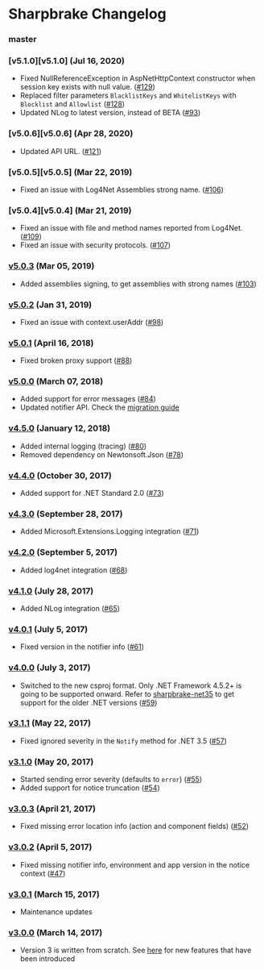 Sharpbrake Changelog
====================

### master

### [v5.1.0][v5.1.0] (Jul 16, 2020)

* Fixed NullReferenceException in AspNetHttpContext constructor when session key exists with null value.
  ([#129](https://github.com/airbrake/sharpbrake/pull/129))
* Replaced filter parameters `BlacklistKeys` and `WhitelistKeys` with `Blocklist` and `Allowlist`
  ([#128](https://github.com/airbrake/sharpbrake/pull/128))
* Updated NLog to latest version, instead of BETA
  ([#93](https://github.com/airbrake/sharpbrake/pull/93))

### [v5.0.6][v5.0.6] (Apr 28, 2020)

* Updated API URL.
  ([#121](https://github.com/airbrake/sharpbrake/pull/121))

### [v5.0.5][v5.0.5] (Mar 22, 2019)

* Fixed an issue with Log4Net Assemblies strong name.
  ([#106](https://github.com/airbrake/sharpbrake/pull/106))

### [v5.0.4][v5.0.4] (Mar 21, 2019)

* Fixed an issue with file and method names reported from Log4Net.
  ([#109](https://github.com/airbrake/sharpbrake/pull/109))
* Fixed an issue with security protocols.
  ([#107](https://github.com/airbrake/sharpbrake/pull/107))

### [v5.0.3][v5.0.3] (Mar 05, 2019)

* Added assemblies signing, to get assemblies with strong names
  ([#103](https://github.com/airbrake/sharpbrake/pull/103))

### [v5.0.2][v5.0.2] (Jan 31, 2019)

* Fixed an issue with context.userAddr
  ([#98](https://github.com/airbrake/sharpbrake/pull/98))

### [v5.0.1][v5.0.1] (April 16, 2018)

* Fixed broken proxy support
  ([#88](https://github.com/airbrake/sharpbrake/pull/88))

### [v5.0.0][v5.0.0] (March 07, 2018)

* Added support for error messages
  ([#84](https://github.com/airbrake/sharpbrake/pull/84))
* Updated notifier API. Check the [migration guide](docs/migration-guide-from-v4-to-v5.md)

### [v4.5.0][v4.5.0] (January 12, 2018)

* Added internal logging (tracing)
  ([#80](https://github.com/airbrake/sharpbrake/pull/80))
* Removed dependency on Newtonsoft.Json
  ([#78](https://github.com/airbrake/sharpbrake/pull/78))

### [v4.4.0][v4.4.0] (October 30, 2017)

* Added support for .NET Standard 2.0
  ([#73](https://github.com/airbrake/sharpbrake/pull/73))

### [v4.3.0][v4.3.0] (September 28, 2017)

* Added Microsoft.Extensions.Logging integration
  ([#71](https://github.com/airbrake/sharpbrake/pull/71))

### [v4.2.0][v4.2.0] (September 5, 2017)

* Added log4net integration
  ([#68](https://github.com/airbrake/sharpbrake/pull/68))

### [v4.1.0][v4.1.0] (July 28, 2017)

* Added NLog integration
  ([#65](https://github.com/airbrake/sharpbrake/pull/65))

### [v4.0.1][v4.0.1] (July 5, 2017)

* Fixed version in the notifier info
  ([#61](https://github.com/airbrake/sharpbrake/pull/61))

### [v4.0.0][v4.0.0] (July 3, 2017)

* Switched to the new csproj format. Only .NET Framework 4.5.2+
  is going to be supported onward. Refer to [sharpbrake-net35](https://github.com/airbrake/sharpbrake-net35)
  to get support for the older .NET versions
  ([#59](https://github.com/airbrake/sharpbrake/pull/59))

### [v3.1.1][v3.1.1] (May 22, 2017)

* Fixed ignored severity in the `Notify` method for .NET 3.5
  ([#57](https://github.com/airbrake/sharpbrake/pull/57))

### [v3.1.0][v3.1.0] (May 20, 2017)

* Started sending error severity (defaults to `error`)
  ([#55](https://github.com/airbrake/sharpbrake/pull/55))
* Added support for notice truncation
  ([#54](https://github.com/airbrake/sharpbrake/pull/54))

### [v3.0.3][v3.0.3] (April 21, 2017)

* Fixed missing error location info (action and component fields)
  ([#52](https://github.com/airbrake/sharpbrake/pull/52))

### [v3.0.2][v3.0.2] (April 5, 2017)

* Fixed missing notifier info, environment and app version
  in the notice context ([#47](https://github.com/airbrake/sharpbrake/pull/47))

### [v3.0.1][v3.0.1] (March 15, 2017)

* Maintenance updates

### [v3.0.0][v3.0.0] (March 14, 2017)

* Version 3 is written from scratch. See [here](https://github.com/airbrake/sharpbrake#key-features)
  for new features that have been introduced

[v3.0.0]: https://github.com/airbrake/sharpbrake/releases/tag/v3.0.0
[v3.0.1]: https://github.com/airbrake/sharpbrake/releases/tag/v3.0.1
[v3.0.2]: https://github.com/airbrake/sharpbrake/releases/tag/v3.0.2
[v3.0.3]: https://github.com/airbrake/sharpbrake/releases/tag/v3.0.3
[v3.1.0]: https://github.com/airbrake/sharpbrake/releases/tag/v3.1.0
[v3.1.1]: https://github.com/airbrake/sharpbrake/releases/tag/v3.1.1
[v4.0.0]: https://github.com/airbrake/sharpbrake/releases/tag/v4.0.0
[v4.0.1]: https://github.com/airbrake/sharpbrake/releases/tag/v4.0.1
[v4.1.0]: https://github.com/airbrake/sharpbrake/releases/tag/v4.1.0
[v4.2.0]: https://github.com/airbrake/sharpbrake/releases/tag/v4.2.0
[v4.3.0]: https://github.com/airbrake/sharpbrake/releases/tag/v4.3.0
[v4.4.0]: https://github.com/airbrake/sharpbrake/releases/tag/v4.4.0
[v4.5.0]: https://github.com/airbrake/sharpbrake/releases/tag/v4.5.0
[v5.0.0]: https://github.com/airbrake/sharpbrake/releases/tag/v5.0.0
[v5.0.1]: https://github.com/airbrake/sharpbrake/releases/tag/v5.0.1
[v5.0.2]: https://github.com/airbrake/sharpbrake/releases/tag/v5.0.2
[v5.0.3]: https://github.com/airbrake/sharpbrake/releases/tag/v5.0.3
